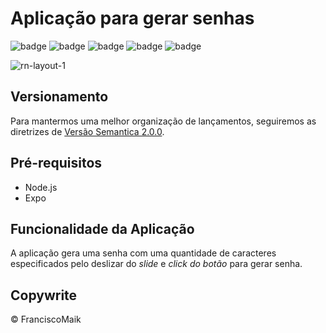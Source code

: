 # Aplicação para gerar senhas
![badge](https://img.shields.io/badge/Projeto-Gerador%20de%20Senhas-%23ffa200)
![badge](https://img.shields.io/badge/Node-v14.15.1-green)
![badge](https://img.shields.io/badge/Expo-v4.3.0-green)
![badge](https://img.shields.io/badge/Plataforma-Ios-blue)
![badge](https://img.shields.io/badge/Plataforma-Androids-blue)

![rn-layout-1](https://user-images.githubusercontent.com/20601076/110715062-6fa8b080-81fc-11eb-92ca-ce87c6048d9a.png)


## Versionamento
Para mantermos uma melhor organização de lançamentos, seguiremos as diretrizes de [Versão Semantica 2.0.0](https://semver.org/).

## Pré-requisitos
- Node.js
- Expo

## Funcionalidade da Aplicação
A aplicação gera uma senha com uma quantidade de caracteres especificados pelo deslizar do *slide* e *click do botão* para gerar senha.

## Copywrite
© FranciscoMaik